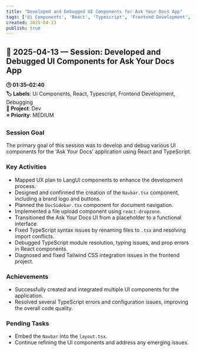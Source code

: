 ```yaml
---
title: "Developed and Debugged UI Components for Ask Your Docs App"
tags: ['Ui Components', 'React', 'Typescript', 'Frontend Development', 'Debugging']
created: 2025-04-13
publish: true
---
```


## 📅 2025-04-13 — Session: Developed and Debugged UI Components for Ask Your Docs App

**🕒 01:35–02:40**  
**🏷️ Labels**: Ui Components, React, Typescript, Frontend Development, Debugging  
**📂 Project**: Dev  
**⭐ Priority**: MEDIUM  


### Session Goal
The primary goal of this session was to develop and debug various UI components for the 'Ask Your Docs' application using React and TypeScript.

### Key Activities
- Mapped UX plan to LangUI components to enhance the development process.
- Designed and confirmed the creation of the `Navbar.tsx` component, including a brand logo and buttons.
- Planned the `DocSidebar.tsx` component for document navigation.
- Implemented a file upload component using `react-dropzone`.
- Transitioned the Ask Your Docs UI from a placeholder to a functional interface.
- Fixed TypeScript syntax issues by renaming files to `.tsx` and resolving import conflicts.
- Debugged TypeScript module resolution, typing issues, and prop errors in React components.
- Diagnosed and fixed Tailwind CSS integration issues in the frontend project.

### Achievements
- Successfully created and integrated multiple UI components for the application.
- Resolved several TypeScript errors and configuration issues, improving the overall code quality.

### Pending Tasks
- Embed the `Navbar` into the `layout.tsx`.
- Continue refining the UI components and address any emerging issues.
